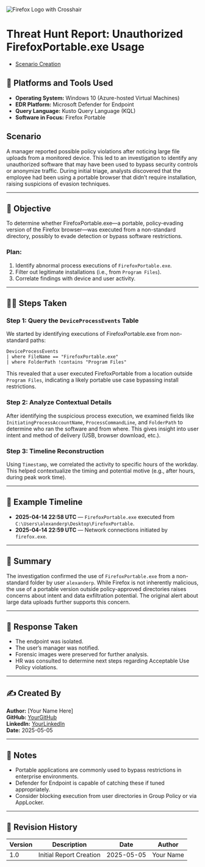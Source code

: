 ![Firefox Logo with Crosshair](https://upload.wikimedia.org/wikipedia/commons/8/80/Firefox_logo%2C_2019.svg)

# Threat Hunt Report: Unauthorized FirefoxPortable.exe Usage
- [Scenario Creation](https://github.com/Alexander-Palomares/Threat-Hunting-Scenario-Malicious-Firefox/edit/main/threat-hunting-scenario-creation.md)
  
## 🔧 Platforms and Tools Used
- **Operating System:** Windows 10 (Azure-hosted Virtual Machines)
- **EDR Platform:** Microsoft Defender for Endpoint
- **Query Language:** Kusto Query Language (KQL)
- **Software in Focus:** Firefox Portable

## Scenario

A manager reported possible policy violations after noticing large file uploads from a monitored device. This led to an investigation to identify any unauthorized software that may have been used to bypass security controls or anonymize traffic. During initial triage, analysts discovered that the employee had been using a portable browser that didn’t require installation, raising suspicions of evasion techniques.

---

## 📌 Objective
To determine whether FirefoxPortable.exe—a portable, policy-evading version of the Firefox browser—was executed from a non-standard directory, possibly to evade detection or bypass software restrictions.
  ### Plan:
1. Identify abnormal process executions of `FirefoxPortable.exe`.
2. Filter out legitimate installations (i.e., from `Program Files`).
3. Correlate findings with device and user activity.

---

## 🕵️‍♂️ Steps Taken

### Step 1: Query the `DeviceProcessEvents` Table
We started by identifying executions of FirefoxPortable.exe from non-standard paths:

```kql
DeviceProcessEvents
| where FileName == "FirefoxPortable.exe"
| where FolderPath !contains "Program Files"
```

This revealed that a user executed FirefoxPortable from a location outside `Program Files`, indicating a likely portable use case bypassing install restrictions.

### Step 2: Analyze Contextual Details
After identifying the suspicious process execution, we examined fields like `InitiatingProcessAccountName`, `ProcessCommandLine`, and `FolderPath` to determine who ran the software and from where. This gives insight into user intent and method of delivery (USB, browser download, etc.).

### Step 3: Timeline Reconstruction
Using `Timestamp`, we correlated the activity to specific hours of the workday. This helped contextualize the timing and potential motive (e.g., after hours, during peak work time).

---

## 📅 Example Timeline
- **2025-04-14 22:58 UTC** — `FirefoxPortable.exe` executed from `C:\Users\alexanderp\Desktop\FirefoxPortable`.
- **2025-04-14 22:59 UTC** — Network connections initiated by `firefox.exe`.

---

## 🧾 Summary
The investigation confirmed the use of `FirefoxPortable.exe` from a non-standard folder by user `alexanderp`. While Firefox is not inherently malicious, the use of a portable version outside policy-approved directories raises concerns about intent and data exfiltration potential. The original alert about large data uploads further supports this concern.

---

## 📌 Response Taken
- The endpoint was isolated.
- The user’s manager was notified.
- Forensic images were preserved for further analysis.
- HR was consulted to determine next steps regarding Acceptable Use Policy violations.

---

## ✍️ Created By
**Author:** [Your Name Here]  
**GitHub:** [YourGitHub](https://github.com/yourgithub)  
**LinkedIn:** [YourLinkedIn](https://linkedin.com/in/yourlinkedin)  
**Date:** 2025-05-05  

---

## 📘 Notes
- Portable applications are commonly used to bypass restrictions in enterprise environments.
- Defender for Endpoint is capable of catching these if tuned appropriately.
- Consider blocking execution from user directories in Group Policy or via AppLocker.

---

## 🔁 Revision History
| Version | Description                    | Date         | Author        |
|---------|--------------------------------|--------------|---------------|
| 1.0     | Initial Report Creation        | 2025-05-05   | Your Name     |
